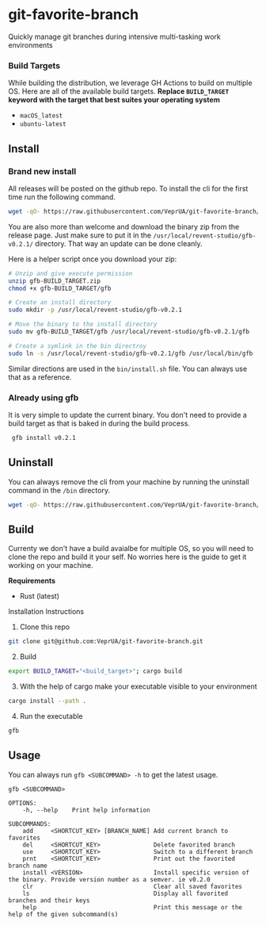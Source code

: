 # git-favorite-branch

Quickly manage git branches during intensive multi-tasking work environments

### Build Targets

While building the distribution, we leverage GH Actions to build on multiple OS. Here are all of the available build targets. **Replace `BUILD_TARGET` keyword with the target that best suites your operating system**

- `macOS_latest`
- `ubuntu-latest`

## Install

### Brand new install

All releases will be posted on the github repo. To install the cli for the first time run the following command.

```bash
wget -qO- https://raw.githubusercontent.com/VeprUA/git-favorite-branch/main/bin/install.sh | sh -s v0.2.1 BUILD_TARGET
```

You are also more than welcome and download the binary zip from the release page. Just make sure to put it in the `/usr/local/revent-studio/gfb-v0.2.1/` directory. That way an update can be done cleanly.

Here is a helper script once you download your zip:

```bash
# Unzip and give execute permission
unzip gfb-BUILD_TARGET.zip
chmod +x gfb-BUILD_TARGET/gfb

# Create an install directory
sudo mkdir -p /usr/local/revent-studio/gfb-v0.2.1

# Move the binary to the install directory
sudo mv gfb-BUILD_TARGET/gfb /usr/local/revent-studio/gfb-v0.2.1/gfb

# Create a symlink in the bin directroy
sudo ln -s /usr/local/revent-studio/gfb-v0.2.1/gfb /usr/local/bin/gfb

```

Similar directions are used in the `bin/install.sh` file. You can always use that as a reference.

### Already using gfb

It is very simple to update the current binary. You don't need to provide a build target as that is baked in during the build process.

```bash
 gfb install v0.2.1
```

## Uninstall

You can always remove the cli from your machine by running the uninstall command in the `/bin` directory.

```bash
wget -qO- https://raw.githubusercontent.com/VeprUA/git-favorite-branch/main/bin/uninstall.sh | sh
```

## Build

Currenty we don't have a build avaialbe for multiple OS, so you will need to clone the repo and build it your self. No worries here is the guide to get it working on your machine.

**Requirements**

- Rust (latest)

Installation Instructions

1. Clone this repo

```bash
git clone git@github.com:VeprUA/git-favorite-branch.git
```

2. Build

```bash
export BUILD_TARGET="<build_target>"; cargo build
```

3. With the help of cargo make your executable visible to your environment

```bash
cargo install --path .
```

4. Run the executable

```bash
gfb
```

## Usage

You can always run `gfb <SUBCOMMAND> -h` to get the latest usage.

```
gfb <SUBCOMMAND>

OPTIONS:
    -h, --help    Print help information

SUBCOMMANDS:
    add     <SHORTCUT_KEY> [BRANCH_NAME] Add current branch to favorites
    del     <SHORTCUT_KEY>               Delete favorited branch
    use     <SHORTCUT_KEY>               Switch to a different branch
    prnt    <SHORTCUT_KEY>               Print out the favorited branch name
    install <VERSION>                    Install specific version of the binary. Provide version number as a semver. ie v0.2.0
    clr                                  Clear all saved favorites
    ls                                   Display all favorited branches and their keys
    help                                 Print this message or the help of the given subcommand(s)
```

